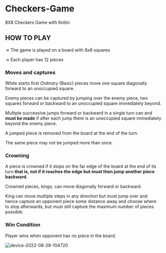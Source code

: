 # Checkers-Game

8X8 Checkers Game with Kotlin





## **HOW TO PLAY**

-> The game is played on a board with 8x8 squares

-> Each player has 12 pieces

### **Moves and captures**

  White starts first
  *Ordinary* (Basic) pieces move one square diagonally forward to an unoccupied square.
  
  Enemy pieces can be captured by jumping over the enemy piece, two squares forward or backward to an unoccupied square immediately beyond.
  
  Multiple successive jumps forward or backward in a single turn can and __must be made__ if after each jump there is an unoccupied square immediately      beyond the enemy piece.
  
  A jumped piece is removed from the board at the end of the turn. 
  
  The same piece may not be jumped more than once.

### **Crowning**

A piece is crowned if it stops on the far edge of the board at the end of its turn __that is, not if it reaches the edge but must then jump another piece   backward.__ 

Crowned pieces, *kings*, can move diagonally forward or backward. 

King can move multiple steps in any direction but must jump over and hence capture an opponent piece some distance away and choose where to stop afterwards, but must still capture the maximum number of pieces possible.

### **Win Condition**

Player wins when opponent has no piece in the board.



![device-2022-08-28-104720](https://user-images.githubusercontent.com/70910355/187064026-43c4cedb-7cec-4af0-bde9-3288abe7be96.gif)
